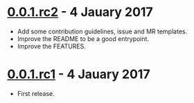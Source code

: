 # [0.0.1.rc2] - 4 Jauary 2017

[0.0.1.rc2]: https://gitlab.com/noraj/nvd_api/tags/v0.0.1.rc2

- Add some contribution guidelines, issue and MR templates.
- Improve the README to be a good entrypoint.
- Improve the FEATURES.

# [0.0.1.rc1] - 4 Jauary 2017

[0.0.1.rc1]: https://gitlab.com/noraj/nvd_api/tags/v0.0.1.rc1

- First release.
